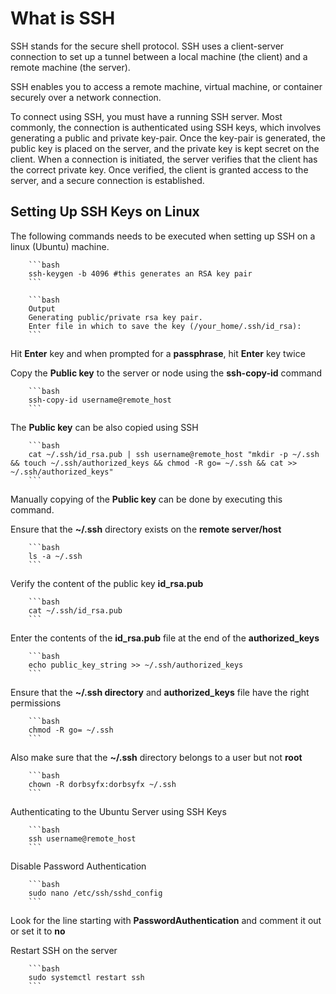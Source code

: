 # What is SSH

SSH stands for the secure shell protocol. SSH uses a client-server connection to set up a tunnel between a local machine (the client) and a remote machine (the server).

SSH enables you to access a remote machine, virtual machine, or container securely over a network connection. 

To connect using SSH, you must have a running SSH server. Most commonly, the connection is authenticated using SSH keys, which involves generating a public and private key-pair. Once the key-pair is generated, the public key is placed on the server, and the private key is kept secret on the client. When a connection is initiated, the server verifies that the client has the correct private key. Once verified, the client is granted access to the server, and a secure connection is established.

## Setting Up SSH Keys on Linux

The following commands needs to be executed when setting up SSH on a linux (Ubuntu) machine.

        ```bash
        ssh-keygen -b 4096 #this generates an RSA key pair
        ```

        ```bash
        Output
        Generating public/private rsa key pair.
        Enter file in which to save the key (/your_home/.ssh/id_rsa):
        ```
Hit **Enter** key and when prompted for a **passphrase**, hit **Enter** key twice

Copy the **Public key** to the server or node using the **ssh-copy-id** command

        ```bash
        ssh-copy-id username@remote_host
        ```

The **Public key** can be also copied using SSH

        ```bash
        cat ~/.ssh/id_rsa.pub | ssh username@remote_host "mkdir -p ~/.ssh && touch ~/.ssh/authorized_keys && chmod -R go= ~/.ssh && cat >> ~/.ssh/authorized_keys"
        ```

Manually copying of the **Public key** can be done by executing this command.

Ensure that the **~/.ssh** directory exists on the **remote server/host**

        ```bash
        ls -a ~/.ssh
        ```
Verify the content of the public key **id_rsa.pub**

        ```bash
        cat ~/.ssh/id_rsa.pub
        ```

Enter the contents of the **id_rsa.pub** file at the end of the **authorized_keys**

        ```bash
        echo public_key_string >> ~/.ssh/authorized_keys
        ```

Ensure that the **~/.ssh directory** and **authorized_keys** file have the right permissions

        ```bash
        chmod -R go= ~/.ssh
        ```

Also make sure that the **~/.ssh** directory belongs to a user but not **root**

        ```bash
        chown -R dorbsyfx:dorbsyfx ~/.ssh
        ```

Authenticating to the Ubuntu Server using SSH Keys

        ```bash
        ssh username@remote_host
        ```

Disable Password Authentication

        ```bash
        sudo nano /etc/ssh/sshd_config
        ```

Look for the line starting with **PasswordAuthentication** and comment it out or set it to **no**

Restart SSH on the server

        ```bash
        sudo systemctl restart ssh
        ```